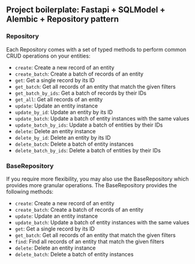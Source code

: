 ## Project boilerplate: Fastapi + SQLModel + Alembic + Repository pattern ##

### Repository ###

Each Repository comes with a set of typed methods to perform common CRUD operations on your entities:

- `create`: Create a new record of an entity
- `create_batch`: Create a batch of records of an entity
- `get`: Get a single record by its ID
- `get_batch`: Get all records of an entity that match the given filters
- `get_batch_by_ids`: Get a batch of records by their IDs
- `get_all`: Get all records of an entity
- `update`: Update an entity instance
- `update_by_id`: Update an entity by its ID
- `update_batch`: Update a batch of entity instances with the same values
- `update_batch_by_ids`: Update a batch of entities by their IDs
- `delete`: Delete an entity instance
- `delete_by_id`: Delete an entity by its ID
- `delete_batch`: Delete a batch of entity instances
- `delete_batch_by_ids`: Delete a batch of entities by their IDs

### BaseRepository ###

If you require more flexibility, you may also use the BaseRepository which provides more granular operations. The BaseRepository provides the following methods:

- `create`: Create a new record of an entity
- `create_batch`: Create a batch of records of an entity
- `update`: Update an entity instance
- `update_batch`: Update a batch of entity instances with the same values
- `get`: Get a single record by its ID
- `get_batch`: Get all records of an entity that match the given filters
- `find`: Find all records of an entity that match the given filters
- `delete`: Delete an entity instance
- `delete_batch`: Delete a batch of entity instances